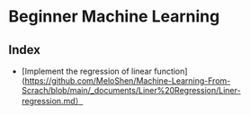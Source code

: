 # Beginner Machine Learning

## Index
* [Implement the regression of linear function](https://github.com/MeloShen/Machine-Learning-From-Scrach/blob/main/_documents/Liner%20Regression/Liner-regression.md）
